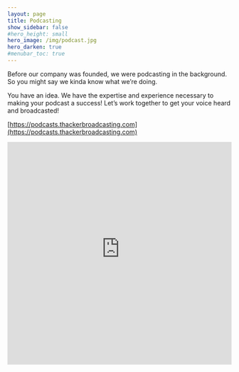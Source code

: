```yaml
---
layout: page
title: Podcasting
show_sidebar: false
#hero_height: small
hero_image: /img/podcast.jpg
hero_darken: true
#menubar_toc: true
---
```


Before our company was founded, we were podcasting in the background. So you might say we kinda know what we’re doing.

You have an idea. We have the expertise and experience necessary to making your podcast a success! Let’s work together to get your voice heard and broadcasted!

[https://podcasts.thackerbroadcasting.com](https://podcasts.thackerbroadcasting.com)

<iframe src="https://podcasts.thackerbroadcasting.com" scrolling="yes" frameborder="0" marginheight="0px" marginwidth="0px" height="500px" width="100%px" allowfullscreen></iframe>